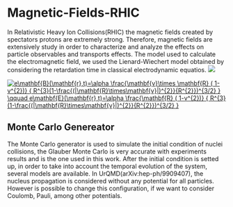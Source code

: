 # Magnetic-Fields-RHIC
In Relativistic Heavy Ion Collisions(RHIC) the magnetic fields created by spectators protons are extremely strong. Therefore, magnetic fields are extensively study in order to characterize and analyze the effects on particle observables and transports effects. The model used to calculate the electromagnetic field, we used the Lienard-Wiechert model obtained by considering the retardation time in classical electrodynamic equatios. 
<img src="https://render.githubusercontent.com/render/math?math=h%20%3D%20%20%5Cpi">

<a href="https://www.codecogs.com/eqnedit.php?latex=e\mathbf{B}(\mathbf{r},t)=\alpha&space;\frac{\mathbf{v}\times&space;\mathbf{R}&space;(&space;1-v^{2})}&space;{&space;R^{3}(1-\frac{(|\mathbf{R}\times\mathbf{v}|)^{2}}{R^{2}})^{3/2}&space;}&space;\qquad&space;e\mathbf{E}(\mathbf{r},t)=\alpha&space;\frac{\mathbf{R}&space;(&space;1-v^{2})}&space;{&space;R^{3}(1-\frac{(|\mathbf{R}\times\mathbf{v}|)^{2}}{R^{2}})^{3/2}&space;}" target="_blank"><img src="https://latex.codecogs.com/svg.latex?e\mathbf{B}(\mathbf{r},t)=\alpha&space;\frac{\mathbf{v}\times&space;\mathbf{R}&space;(&space;1-v^{2})}&space;{&space;R^{3}(1-\frac{(|\mathbf{R}\times\mathbf{v}|)^{2}}{R^{2}})^{3/2}&space;}&space;\qquad&space;e\mathbf{E}(\mathbf{r},t)=\alpha&space;\frac{\mathbf{R}&space;(&space;1-v^{2})}&space;{&space;R^{3}(1-\frac{(|\mathbf{R}\times\mathbf{v}|)^{2}}{R^{2}})^{3/2}&space;}" title="e\mathbf{B}(\mathbf{r},t)=\alpha \frac{\mathbf{v}\times \mathbf{R} ( 1-v^{2})} { R^{3}(1-\frac{(|\mathbf{R}\times\mathbf{v}|)^{2}}{R^{2}})^{3/2} } \qquad e\mathbf{E}(\mathbf{r},t)=\alpha \frac{\mathbf{R} ( 1-v^{2})} { R^{3}(1-\frac{(|\mathbf{R}\times\mathbf{v}|)^{2}}{R^{2}})^{3/2} }" /></a>

## Monte Carlo Genereator
The Monte Carlo generator is used to simulate the initial condition of nuclei collisions, the Glauber Monte Carlo is very accurate with experiments results and is the one used in this work. After the initial condition is setted up, in order to take into account the temporal evolution of the system, several models are available. In UrQMD(arXiv:hep-ph/9909407), the nucleus propagation is considered without any potential for all particles. However is possible to change this configuration, if we want to consider Coulomb, Pauli, among other potentials. 

